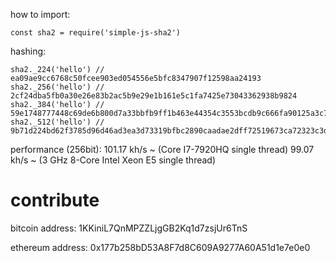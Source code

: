 how to import:
```
const sha2 = require('simple-js-sha2')
```
hashing:
```
sha2._224('hello') // ea09ae9cc6768c50fcee903ed054556e5bfc8347907f12598aa24193
sha2._256('hello') // 2cf24dba5fb0a30e26e83b2ac5b9e29e1b161e5c1fa7425e73043362938b9824
sha2._384('hello') // 59e1748777448c69de6b800d7a33bbfb9ff1b463e44354c3553bcdb9c666fa90125a3c79f90397bdf5f6a13de828684f
sha2._512('hello') // 9b71d224bd62f3785d96d46ad3ea3d73319bfbc2890caadae2dff72519673ca72323c3d99ba5c11d7c7acc6e14b8c5da0c4663475c2e5c3adef46f73bcdec043
```
performance (256bit): 
101.17 kh/s ~ (Core I7-7920HQ single thread)
99.07 kh/s ~ (3 GHz 8-Core Intel Xeon E5 single thread)

# contribute

bitcoin address: 1KKiniL7QnMPZZLjgGB2Kq1d7zsjUr6TnS

ethereum address: 0x177b258bD53A8F7d8C609A9277A60A51d1e7e0e0

